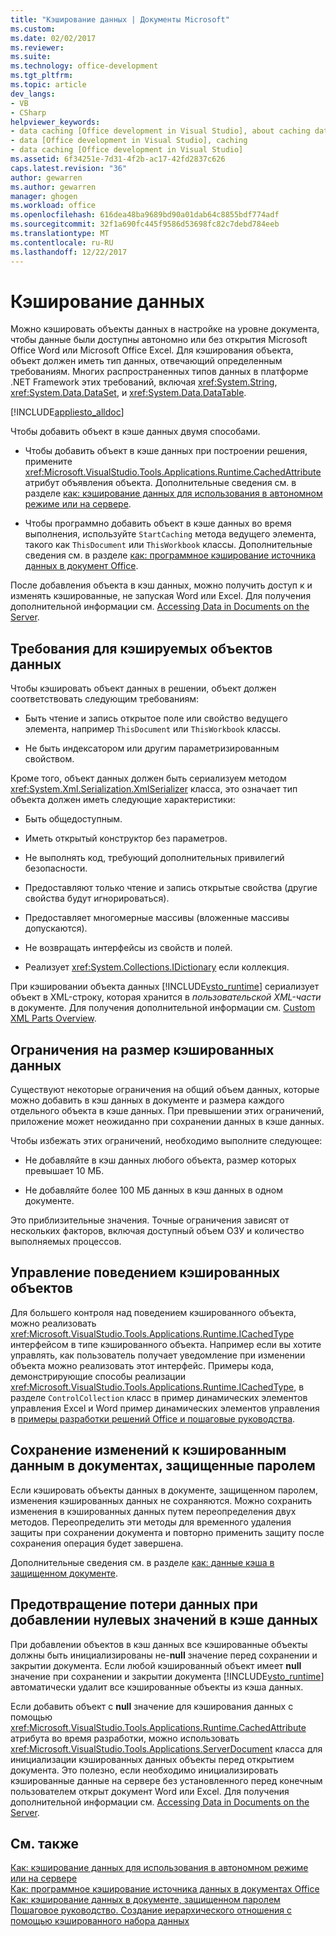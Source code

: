 ```yaml
---
title: "Кэширование данных | Документы Microsoft"
ms.custom: 
ms.date: 02/02/2017
ms.reviewer: 
ms.suite: 
ms.technology: office-development
ms.tgt_pltfrm: 
ms.topic: article
dev_langs:
- VB
- CSharp
helpviewer_keywords:
- data caching [Office development in Visual Studio], about caching data
- data [Office development in Visual Studio], caching
- data caching [Office development in Visual Studio]
ms.assetid: 6f34251e-7d31-4f2b-ac17-42fd2837c626
caps.latest.revision: "36"
author: gewarren
ms.author: gewarren
manager: ghogen
ms.workload: office
ms.openlocfilehash: 616dea48ba9689bd90a01dab64c8855bdf774adf
ms.sourcegitcommit: 32f1a690fc445f9586d53698fc82c7debd784eeb
ms.translationtype: MT
ms.contentlocale: ru-RU
ms.lasthandoff: 12/22/2017
---
```

# <a name="caching-data"></a>Кэширование данных
  Можно кэшировать объекты данных в настройке на уровне документа, чтобы данные были доступны автономно или без открытия Microsoft Office Word или Microsoft Office Excel. Для кэширования объекта, объект должен иметь тип данных, отвечающий определенным требованиям. Многих распространенных типов данных в платформе .NET Framework этих требований, включая <xref:System.String>, <xref:System.Data.DataSet>, и <xref:System.Data.DataTable>.  
  
 [!INCLUDE[appliesto_alldoc](../vsto/includes/appliesto-alldoc-md.md)]  
  
 Чтобы добавить объект в кэше данных двумя способами.  
  
-   Чтобы добавить объект в кэше данных при построении решения, примените <xref:Microsoft.VisualStudio.Tools.Applications.Runtime.CachedAttribute> атрибут объявления объекта. Дополнительные сведения см. в разделе [как: кэширование данных для использования в автономном режиме или на сервере](../vsto/how-to-cache-data-for-use-offline-or-on-a-server.md).  
  
-   Чтобы программно добавить объект в кэше данных во время выполнения, используйте `StartCaching` метода ведущего элемента, такого как `ThisDocument` или `ThisWorkbook` классы. Дополнительные сведения см. в разделе [как: программное кэширование источника данных в документ Office](../vsto/how-to-programmatically-cache-a-data-source-in-an-office-document.md).  
  
 После добавления объекта в кэш данных, можно получить доступ к и изменять кэшированные, не запуская Word или Excel. Для получения дополнительной информации см. [Accessing Data in Documents on the Server](../vsto/accessing-data-in-documents-on-the-server.md).  
  
## <a name="requirements-for-data-objects-to-be-cached"></a>Требования для кэшируемых объектов данных  
 Чтобы кэшировать объект данных в решении, объект должен соответствовать следующим требованиям:  
  
-   Быть чтение и запись открытое поле или свойство ведущего элемента, например `ThisDocument` или `ThisWorkbook` классы.  
  
-   Не быть индексатором или другим параметризированным свойством.  
  
 Кроме того, объект данных должен быть сериализуем методом <xref:System.Xml.Serialization.XmlSerializer> класса, это означает тип объекта должен иметь следующие характеристики:  
  
-   Быть общедоступным.  
  
-   Иметь открытый конструктор без параметров.  
  
-   Не выполнять код, требующий дополнительных привилегий безопасности.  
  
-   Предоставляют только чтение и запись открытые свойства (другие свойства будут игнорироваться).  
  
-   Предоставляет многомерные массивы (вложенные массивы допускаются).  
  
-   Не возвращать интерфейсы из свойств и полей.  
  
-   Реализует <xref:System.Collections.IDictionary> если коллекция.  
  
 При кэшировании объекта данных [!INCLUDE[vsto_runtime](../vsto/includes/vsto-runtime-md.md)] сериализует объект в XML-строку, которая хранится в *пользовательской XML-части* в документе. Для получения дополнительной информации см. [Custom XML Parts Overview](../vsto/custom-xml-parts-overview.md).  
  
## <a name="cached-data-size-limits"></a>Ограничения на размер кэшированных данных  
 Существуют некоторые ограничения на общий объем данных, которые можно добавить в кэш данных в документе и размера каждого отдельного объекта в кэше данных. При превышении этих ограничений, приложение может неожиданно при сохранении данных в кэше данных.  
  
 Чтобы избежать этих ограничений, необходимо выполните следующее:  
  
-   Не добавляйте в кэш данных любого объекта, размер которых превышает 10 МБ.  
  
-   Не добавляйте более 100 МБ данных в кэш данных в одном документе.  
  
 Это приблизительные значения. Точные ограничения зависят от нескольких факторов, включая доступный объем ОЗУ и количество выполняемых процессов.  
  
## <a name="controlling-the-behavior-of-cached-objects"></a>Управление поведением кэшированных объектов  
 Для большего контроля над поведением кэшированного объекта, можно реализовать <xref:Microsoft.VisualStudio.Tools.Applications.Runtime.ICachedType> интерфейсом в типе кэшированного объекта. Например если вы хотите управлять, как пользователь получает уведомление при изменении объекта можно реализовать этот интерфейс. Примеры кода, демонстрирующие способы реализации <xref:Microsoft.VisualStudio.Tools.Applications.Runtime.ICachedType>, в разделе `ControlCollection` класс в пример динамических элементов управления Excel и Word пример динамических элементов управления в [примеры разработки решений Office и пошаговые руководства](../vsto/office-development-samples-and-walkthroughs.md).  
  
## <a name="persisting-changes-to-cached-data-in-password-protected-documents"></a>Сохранение изменений к кэшированным данным в документах, защищенные паролем  
 Если кэшировать объекты данных в документе, защищенном паролем, изменения кэшированных данных не сохраняются. Можно сохранить изменения в кэшированных данных путем переопределения двух методов. Переопределить эти методы для временного удаления защиты при сохранении документа и повторно применить защиту после сохранения операция будет завершена.  
  
 Дополнительные сведения см. в разделе [как: данные кэша в защищенном документе](../vsto/how-to-cache-data-in-a-password-protected-document.md).  
  
## <a name="preventing-data-loss-when-adding-null-values-to-the-data-cache"></a>Предотвращение потери данных при добавлении нулевых значений в кэше данных  
 При добавлении объектов в кэш данных все кэшированные объекты должны быть инициализированы не-**null** значение перед сохранении и закрытии документа. Если любой кэшированный объект имеет **null** значение при сохранении и закрытии документа [!INCLUDE[vsto_runtime](../vsto/includes/vsto-runtime-md.md)] автоматически удалит все кэшированные объекты из кэша данных.  
  
 Если добавить объект с **null** значение для кэширования данных с помощью <xref:Microsoft.VisualStudio.Tools.Applications.Runtime.CachedAttribute> атрибута во время разработки, можно использовать <xref:Microsoft.VisualStudio.Tools.Applications.ServerDocument> класса для инициализации кэшированных данных объекты перед открытием документа. Это полезно, если необходимо инициализировать кэшированные данные на сервере без установленного перед конечным пользователем открыт документ Word или Excel. Для получения дополнительной информации см. [Accessing Data in Documents on the Server](../vsto/accessing-data-in-documents-on-the-server.md).  
  
## <a name="see-also"></a>См. также  
 [Как: кэширование данных для использования в автономном режиме или на сервере](../vsto/how-to-cache-data-for-use-offline-or-on-a-server.md)   
 [Как: программное кэширование источника данных в документах Office](../vsto/how-to-programmatically-cache-a-data-source-in-an-office-document.md)   
 [Как: кэширование данных в документе, защищенном паролем](../vsto/how-to-cache-data-in-a-password-protected-document.md)   
 [Пошаговое руководство. Создание иерархического отношения с помощью кэшированного набора данных](../vsto/walkthrough-creating-a-master-detail-relation-using-a-cached-dataset.md)  
  
  
